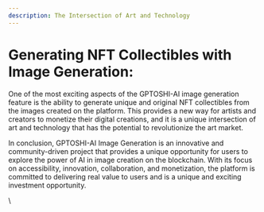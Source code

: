 ```yaml
---
description: The Intersection of Art and Technology
---
```


# Generating NFT Collectibles with Image Generation:

One of the most exciting aspects of the GPTOSHI-AI image generation feature is the ability to generate unique and original NFT collectibles from the images created on the platform. This provides a new way for artists and creators to monetize their digital creations, and it is a unique intersection of art and technology that has the potential to revolutionize the art market.

In conclusion, GPTOSHI-AI Image Generation is an innovative and community-driven project that provides a unique opportunity for users to explore the power of AI in image creation on the blockchain. With its focus on accessibility, innovation, collaboration, and monetization, the platform is committed to delivering real value to users and is a unique and exciting investment opportunity.

\
